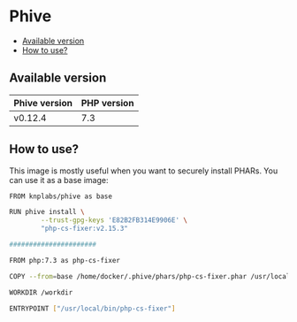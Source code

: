 # Phive

* [Available version](#available-version)
* [How to use?](#how-to-use)

## Available version

| Phive version | PHP version |
|---------------|-------------|
| v0.12.4       | 7.3         |

## How to use?

This image is mostly useful when you want to securely install PHARs. You can use
it as a base image:

```bash
FROM knplabs/phive as base

RUN phive install \
        --trust-gpg-keys 'E82B2FB314E9906E' \
        "php-cs-fixer:v2.15.3"

######################

FROM php:7.3 as php-cs-fixer

COPY --from=base /home/docker/.phive/phars/php-cs-fixer.phar /usr/local/bin/php-cs-fixer

WORKDIR /workdir

ENTRYPOINT ["/usr/local/bin/php-cs-fixer"]
```
